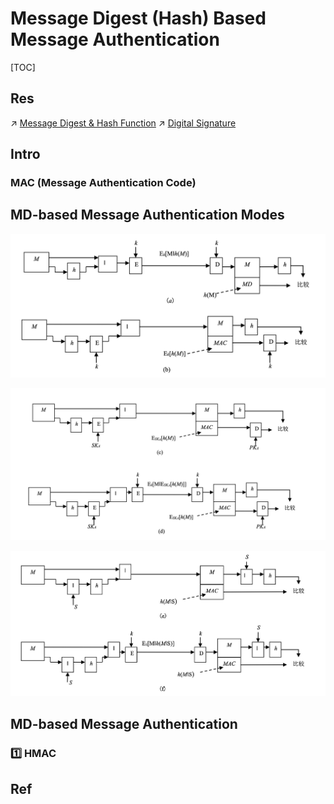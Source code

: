 # Message Digest (Hash) Based Message Authentication

[TOC]



## Res
↗ [Message Digest & Hash Function](🤐%20Cryptography/Modern%20Cryptography/Message%20Digest%20&%20Hash%20Function/Message%20Digest%20&%20Hash%20Function.md)
↗ [Digital Signature](Digital%20Signature/Digital%20Signature.md)



## Intro
### MAC (Message Authentication Code)



## MD-based Message Authentication Modes
![](../../../../../Assets/Pics/Screenshot%202023-05-10%20at%202.46.31%20PM.png)

![](../../../../../Assets/Pics/Screenshot%202023-05-10%20at%202.46.41%20PM.png)

![](../../../../../Assets/Pics/Screenshot%202023-05-10%20at%202.46.54%20PM.png)



## MD-based Message Authentication
### 1️⃣ HMAC



## Ref

